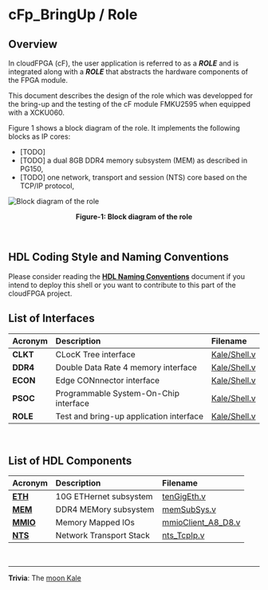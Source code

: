 # cFp_BringUp / Role


## Overview
In cloudFPGA (cF), the user application is referred to as a **_ROLE_** and is integrated along
with a **_ROLE_** that abstracts the hardware components of the FPGA module. 

This document describes the design of the role which was developped for the bring-up and the
testing of the cF module FMKU2595 when equipped with a XCKU060. 

Figure 1 shows a block diagram of the role. It implements the following blocks as IP cores:
  - [TODO] 
  - [TODO] a dual 8GB DDR4 memory subsystem (MEM) as described in PG150,
  - [TODO] one network, transport and session (NTS) core based on the TCP/IP protocol,

![Block diagram of the role](./imgs/Fig-ROLE.png#center)
<p align="center"><b>Figure-1: Block diagram of the role</b></p>
<br>

## HDL Coding Style and Naming Conventions
Please consider reading the [**HDL Naming Conventions**](./hdl-naming-conventions.md) document if you intend to deploy this shell or you want to contribute to this part of the cloudFPGA project.
<br>

## List of Interfaces

| Acronym         | Description                                           | Filename
|:----------------|:------------------------------------------------------|:--------------
| **CLKT**        | CLocK Tree interface                                  | [Kale/Shell.v](../SRA/LIB/SHELL/Kale/Shell.v)
| **DDR4**        | Double Data Rate 4 memory interface                   | [Kale/Shell.v](../SRA/LIB/SHELL/Kale/Shell.v)
| **ECON**        | Edge CONnnector interface                             | [Kale/Shell.v](../SRA/LIB/SHELL/Kale/Shell.v)
| **PSOC**        | Programmable System-On-Chip interface                 | [Kale/Shell.v](../SRA/LIB/SHELL/Kale/Shell.v)
| **ROLE**        | Test and bring-up application interface               | [Kale/Shell.v](../SRA/LIB/SHELL/Kale/Shell.v)
<br>

## List of HDL Components

| Acronym                                          | Description                | Filename
|:-------------------------------------------------|:---------------------------|:--------------
| **[ETH](../SRA/LIB/SHELL/LIB/hdl/eth/ETH.md)**   | 10G ETHernet subsystem     | [tenGigEth.v](../SRA/LIB/SHELL/LIB/hdl/eth/tenGigEth.v)
| **[MEM](../SRA/LIB/SHELL/LIB/hdl/eth/MEM.md)**   | DDR4 MEMory subsystem      | [memSubSys.v](../SRA/LIB/SHELL/LIB/hdl/mem/memSubSys.v)
| **[MMIO](../SRA/LIB/SHELL/LIB/hdl/mmio/MMIO.md)**| Memory Mapped IOs          | [mmioClient_A8_D8.v](../SRA/LIB/SHELL/LIB/hdl/mmio/mmioClient_A8_D8.v)
| **[NTS](../SRA/LIB/SHELL/LIB/hdl/nts/NTS.md)**   | Network Transport Stack    | [nts_TcpIp.v](../SRA/LIB/SHELL/LIB/hdl/nts/nts_TcpIp.v)
<br>

---
**Trivia**: The [moon Kale](https://en.wikipedia.org/wiki/Kale_(moon))


